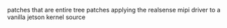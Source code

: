patches that are entire tree patches applying the realsense mipi driver to a vanilla jetson kernel source
